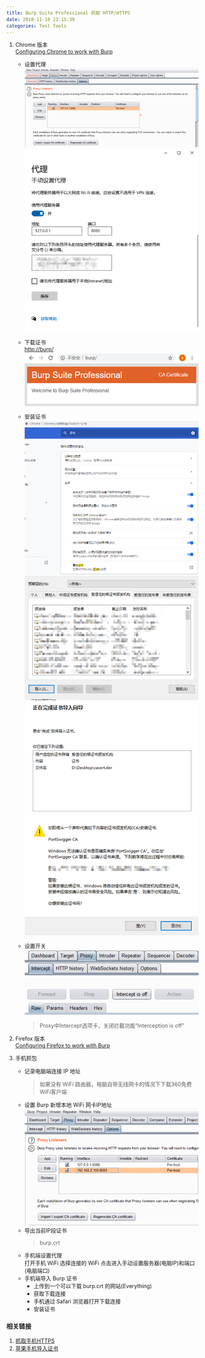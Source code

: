 ```yaml
---
title: Burp Suite Professional 抓取 HTTP/HTTPS 
date: 2018-11-10 23:15:39  
categories: Test Tools  
---
```


1. Chrome 版本  
   [Configuring Chrome to work with Burp](https://portswigger.net/support/configuring-chrome-to-work-with-burp)
   - 设置代理
     ![1](/assets/posts/20200328214331.png)
     ![1](/assets/posts/20200328214450.png)
   - 下载证书  
     <http://burp/>  
     ![1](/assets/posts/20200328214480.png)

   - 安装证书
     ![1](/assets/posts/20200328214554.png)
     ![1](/assets/posts/20200328214627.png)
     ![1](/assets/posts/20200328214724.png)
     ![1](/assets/posts/20200328214809.png)

   - 设置开关
    ![1](/assets/posts/20200328220216.png)
     > Proxy中Intercept选项卡，关闭拦截功能“Interception is off”  

2. Firefox 版本  
   [Configuring Firefox to work with Burp](https://portswigger.net/support/configuring-firefox-to-work-with-burp)

3. 手机抓包
   - 记录电脑端连接 IP 地址
     > 如果没有 WiFi 路由器，电脑自带无线网卡的情况下下载360免费WiFi客户端
   - 设置 Burp 新增本地 WiFi 网卡IP地址
     ![ip](/assets/posts/20200328225511.png)
   - 导出当前IP段证书
     > burp.crt
   - 手机端设置代理  
     打开手机 WiFi 选择连接的 WiFi 点击进入手动设置服务器(电脑IP)和端口(电脑端口)
   - 手机端导入 Burp 证书  
     - 上传到一个可以下载 burp.crt 的网站(Everything)
     - 获取下载连接
     - 手机通过 Safari 浏览器打开下载连接
     - 安装证书

### 相关链接

1. [抓取手机HTTPS](https://blog.csdn.net/qq_29277155/article/details/52548630)  
2. [苹果手机导入证书](http://blog.sina.com.cn/s/blog_a03baecd0102xc7l.html)
